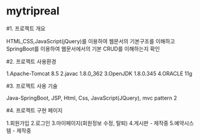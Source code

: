 # mytripreal

#1. 프로젝트 개요

HTML,CSS,JavaScript(jQuery)를 이용하여 웹문서의 기본구조를 이해하고 SpringBoot를 이용하여 웹문서에서의 기본 CRUD를 이해하는지 확인

#2. 프로젝트 사용환경

1.Apache-Tomcat 8.5
2.javac 1.8.0_362
3.OpenJDK 1.8.0.345
4.ORACLE 11g

#3. 프로젝트 사용 기술

Java-SpringBoot, JSP, Html, Css, JavaScript(JQuery), mvc pattern 2

#4. 프로젝트 구현 페이지

1.회원가입
2.로그인
3.마이페이지(회원정보 수정, 탈퇴)
4.게시판 - 제작중
5.예약시스템 -  제작중
